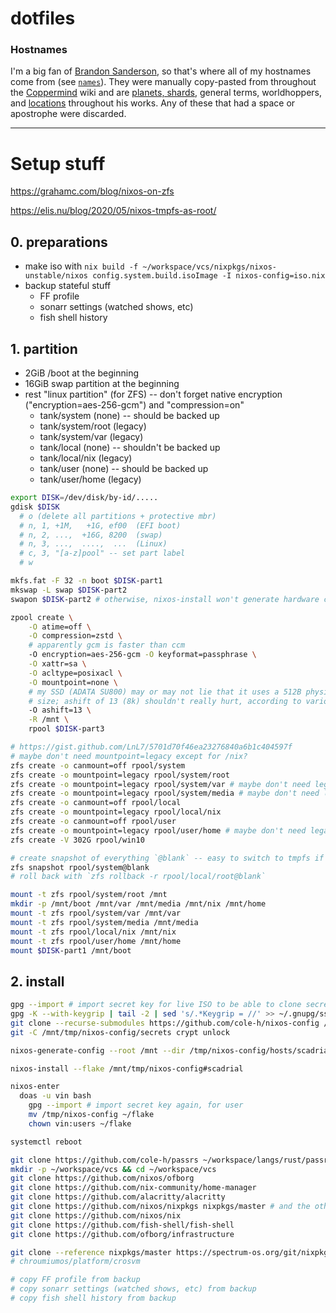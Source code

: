 # dotfiles

### Hostnames

I'm a big fan of [Brandon Sanderson], so that's where all of my hostnames come
from (see [`names`](./names)). They were manually copy-pasted from throughout the
[Coppermind] wiki and are [planets, shards], general terms, worldhoppers, and
[locations] throughout his works. Any of these that had a space or apostrophe
were discarded.

[Brandon Sanderson]: https://www.brandonsanderson.com/
[hostnames]: ./hostnames
[Coppermind]: https://coppermind.net/wiki/Coppermind:Welcome
[planets, shards]: https://coppermind.net/wiki/Cosmere#Planets
[locations]: https://coppermind.net/wiki/Category:Locations

---

# Setup stuff

https://grahamc.com/blog/nixos-on-zfs

https://elis.nu/blog/2020/05/nixos-tmpfs-as-root/

## 0. preparations
  - make iso with `nix build -f ~/workspace/vcs/nixpkgs/nixos-unstable/nixos config.system.build.isoImage -I nixos-config=iso.nix`
  - backup stateful stuff
    - FF profile
    - sonarr settings (watched shows, etc)
    - fish shell history

## 1. partition
  - 2GiB /boot at the beginning
  - 16GiB swap partition at the beginning
  - rest "linux partition" (for ZFS) -- don't forget native encryption
    ("encryption=aes-256-gcm") and "compression=on"
    - tank/system (none) -- should be backed up
    - tank/system/root (legacy)
    - tank/system/var (legacy)
    - tank/local (none) -- shouldn't be backed up
    - tank/local/nix (legacy)
    - tank/user (none) -- should be backed up
    - tank/user/home (legacy)

``` sh
export DISK=/dev/disk/by-id/.....
gdisk $DISK
  # o (delete all partitions + protective mbr)
  # n, 1, +1M,   +1G, ef00  (EFI boot)
  # n, 2, ...,  +16G, 8200  (swap)
  # n, 3, ...,  ....,  ...  (Linux)
  # c, 3, "[a-z]pool" -- set part label
  # w

mkfs.fat -F 32 -n boot $DISK-part1
mkswap -L swap $DISK-part2
swapon $DISK-part2 # otherwise, nixos-install won't generate hardware config for this

zpool create \
    -O atime=off \
    -O compression=zstd \
    # apparently gcm is faster than ccm
    -O encryption=aes-256-gcm -O keyformat=passphrase \
    -O xattr=sa \
    -O acltype=posixacl \
    -O mountpoint=none \
    # my SSD (ADATA SU800) may or may not lie that it uses a 512B physical block
    # size; ashift of 13 (8k) shouldn't really hurt, according to various people
    -O ashift=13 \
    -R /mnt \
    rpool $DISK-part3

# https://gist.github.com/LnL7/5701d70f46ea23276840a6b1c404597f
# maybe don't need mountpoint=legacy except for /nix?
zfs create -o canmount=off rpool/system
zfs create -o mountpoint=legacy rpool/system/root
zfs create -o mountpoint=legacy rpool/system/var # maybe don't need legacy
zfs create -o mountpoint=legacy rpool/system/media # maybe don't need legacy
zfs create -o canmount=off rpool/local
zfs create -o mountpoint=legacy rpool/local/nix
zfs create -o canmount=off rpool/user
zfs create -o mountpoint=legacy rpool/user/home # maybe don't need legacy
zfs create -V 302G rpool/win10

# create snapshot of everything `@blank` -- easy to switch to tmpfs if I want
zfs snapshot rpool/system@blank
# roll back with `zfs rollback -r rpool/local/root@blank`

mount -t zfs rpool/system/root /mnt
mkdir -p /mnt/boot /mnt/var /mnt/media /mnt/nix /mnt/home
mount -t zfs rpool/system/var /mnt/var
mount -t zfs rpool/system/media /mnt/media
mount -t zfs rpool/local/nix /mnt/nix
mount -t zfs rpool/user/home /mnt/home
mount $DISK-part1 /mnt/boot
```


## 2. install

``` sh
gpg --import # import secret key for live ISO to be able to clone secrets
gpg -K --with-keygrip | tail -2 | sed 's/.*Keygrip = //' >> ~/.gnupg/sshcontrol # add auth subkey to sshcontrol
git clone --recurse-submodules https://github.com/cole-h/nixos-config /mnt/tmp/nixos-config
git -C /mnt/tmp/nixos-config/secrets crypt unlock

nixos-generate-config --root /mnt --dir /tmp/nixos-config/hosts/scadrial

nixos-install --flake /mnt/tmp/nixos-config#scadrial

nixos-enter
  doas -u vin bash
    gpg --import # import secret key again, for user
    mv /tmp/nixos-config ~/flake
    chown vin:users ~/flake

systemctl reboot

git clone https://github.com/cole-h/passrs ~/workspace/langs/rust/passrs
mkdir -p ~/workspace/vcs && cd ~/workspace/vcs
git clone https://github.com/nixos/ofborg
git clone https://github.com/nix-community/home-manager
git clone https://github.com/alacritty/alacritty
git clone https://github.com/nixos/nixpkgs nixpkgs/master # and the other branches
git clone https://github.com/nixos/nix
git clone https://github.com/fish-shell/fish-shell
git clone https://github.com/ofborg/infrastructure

git clone --reference nixpkgs/master https://spectrum-os.org/git/nixpkgs spectrum/nixpkgs # and the other stuff
# chroumiumos/platform/crosvm

# copy FF profile from backup
# copy sonarr settings (watched shows, etc) from backup
# copy fish shell history from backup
  ```
